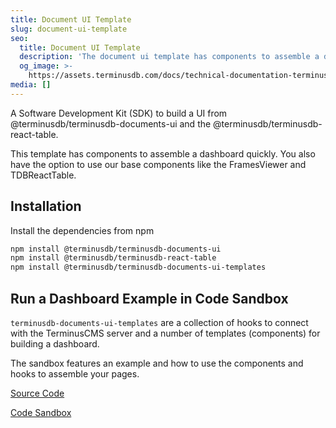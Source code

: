 ```yaml
---
title: Document UI Template
slug: document-ui-template
seo:
  title: Document UI Template
  description: 'The document ui template has components to assemble a dashboard quickly. '
  og_image: >-
    https://assets.terminusdb.com/docs/technical-documentation-terminuscms-og.png
media: []
---
```


A Software Development Kit (SDK) to build a UI from @terminusdb/terminusdb-documents-ui and the @terminusdb/terminusdb-react-table.

This template has components to assemble a dashboard quickly. You also have the option to use our base components like the FramesViewer and TDBReactTable.

## Installation

Install the dependencies from npm

```bash
npm install @terminusdb/terminusdb-documents-ui
npm install @terminusdb/terminusdb-react-table
npm install @terminusdb/terminusdb-documents-ui-templates
```

## Run a Dashboard Example in Code Sandbox

`terminusdb-documents-ui-templates` are a collection of hooks to connect with the TerminusCMS server and a number of templates (components) for building a dashboard.

The sandbox features an example and how to use the components and hooks to assemble your pages.

[Source Code](https://github.com/terminusdb/dashboard-examples-sandbox/tree/main/terminusdb-documents-ui-template-example/dashboard-demo)

[Code Sandbox](https://codesandbox.io/s/github/terminusdb/dashboard-examples-sandbox/tree/main/terminusdb-documents-ui-template-example/dashboard-demo)